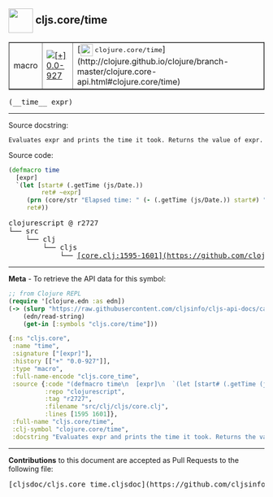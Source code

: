 ## <img width="48px" valign="middle" src="http://i.imgur.com/Hi20huC.png"> cljs.core/time

 <table border="1">
<tr>

<td>macro</td>
<td><a href="https://github.com/cljsinfo/cljs-api-docs/tree/0.0-927"><img valign="middle" alt="[+] 0.0-927" src="https://img.shields.io/badge/+-0.0--927-lightgrey.svg"></a> </td>
<td>
[<img height="24px" valign="middle" src="http://i.imgur.com/1GjPKvB.png"> <samp>clojure.core/time</samp>](http://clojure.github.io/clojure/branch-master/clojure.core-api.html#clojure.core/time)
</td>
</tr>
</table>

 <samp>
(__time__ expr)<br>
</samp>

---




Source docstring:

```
Evaluates expr and prints the time it took. Returns the value of expr.
```

Source code:

```clj
(defmacro time
  [expr]
  `(let [start# (.getTime (js/Date.))
         ret# ~expr]
     (prn (core/str "Elapsed time: " (- (.getTime (js/Date.)) start#) " msecs"))
     ret#))
```

 <pre>
clojurescript @ r2727
└── src
    └── clj
        └── cljs
            └── <ins>[core.clj:1595-1601](https://github.com/clojure/clojurescript/blob/r2727/src/clj/cljs/core.clj#L1595-L1601)</ins>
</pre>


---

__Meta__ - To retrieve the API data for this symbol:

```clj
;; from Clojure REPL
(require '[clojure.edn :as edn])
(-> (slurp "https://raw.githubusercontent.com/cljsinfo/cljs-api-docs/catalog/cljs-api.edn")
    (edn/read-string)
    (get-in [:symbols "cljs.core/time"]))
```

```clj
{:ns "cljs.core",
 :name "time",
 :signature ["[expr]"],
 :history [["+" "0.0-927"]],
 :type "macro",
 :full-name-encode "cljs.core_time",
 :source {:code "(defmacro time\n  [expr]\n  `(let [start# (.getTime (js/Date.))\n         ret# ~expr]\n     (prn (core/str \"Elapsed time: \" (- (.getTime (js/Date.)) start#) \" msecs\"))\n     ret#))",
          :repo "clojurescript",
          :tag "r2727",
          :filename "src/clj/cljs/core.clj",
          :lines [1595 1601]},
 :full-name "cljs.core/time",
 :clj-symbol "clojure.core/time",
 :docstring "Evaluates expr and prints the time it took. Returns the value of expr."}

```

---

__Contributions__ to this document are accepted as Pull Requests to the following file:

 <pre>
[cljsdoc/cljs.core_time.cljsdoc](https://github.com/cljsinfo/cljs-api-docs/blob/master/cljsdoc/cljs.core_time.cljsdoc)
</pre>

